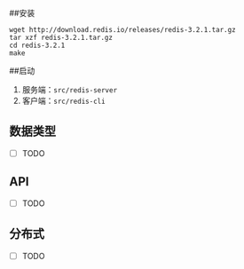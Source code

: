 ##安装
```shell
wget http://download.redis.io/releases/redis-3.2.1.tar.gz
tar xzf redis-3.2.1.tar.gz
cd redis-3.2.1
make
```

##启动
1. 服务端：`src/redis-server`  
2. 客户端：`src/redis-cli`  

## 数据类型
- [ ] TODO
## API
- [ ] TODO
## 分布式
- [ ] TODO